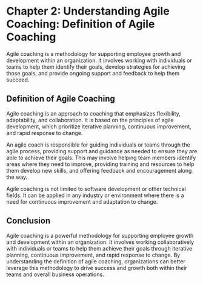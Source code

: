 Chapter 2: Understanding Agile Coaching: Definition of Agile Coaching
=====================================================================

Agile coaching is a methodology for supporting employee growth and development within an organization. It involves working with individuals or teams to help them identify their goals, develop strategies for achieving those goals, and provide ongoing support and feedback to help them succeed.

Definition of Agile Coaching
----------------------------

Agile coaching is an approach to coaching that emphasizes flexibility, adaptability, and collaboration. It is based on the principles of agile development, which prioritize iterative planning, continuous improvement, and rapid response to change.

An agile coach is responsible for guiding individuals or teams through the agile process, providing support and guidance as needed to ensure they are able to achieve their goals. This may involve helping team members identify areas where they need to improve, providing training and resources to help them develop new skills, and offering feedback and encouragement along the way.

Agile coaching is not limited to software development or other technical fields. It can be applied in any industry or environment where there is a need for continuous improvement and adaptation to change.

Conclusion
----------

Agile coaching is a powerful methodology for supporting employee growth and development within an organization. It involves working collaboratively with individuals or teams to help them achieve their goals through iterative planning, continuous improvement, and rapid response to change. By understanding the definition of agile coaching, organizations can better leverage this methodology to drive success and growth both within their teams and overall business operations.

